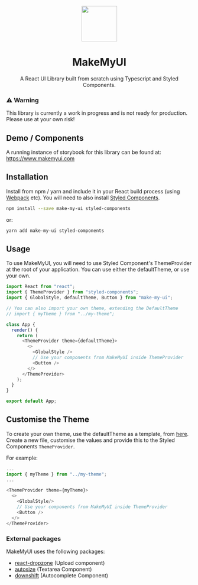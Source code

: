 <p align="center">
<img src="https://raw.githubusercontent.com/kyrim/make-my-ui/master/logo-96.png" alt="" width=96 height=96>
<h1 align="center">MakeMyUI</h1>
<p align="center">
  A React UI Library built from scratch using Typescript and Styled Components.
</p>

### ⚠️ Warning

This library is currently a work in progress and is not ready for production. Please use at your own risk!

## Demo / Components

A running instance of storybook for this library can be found at: https://www.makemyui.com

## Installation

Install from npm / yarn and include it in your React build process (using [Webpack](http://webpack.github.io/) etc). You will need to also install [Styled Components](https://github.com/styled-components/styled-components).

```bash
npm install --save make-my-ui styled-components
```

or:

```bash
yarn add make-my-ui styled-components
```

## Usage

To use MakeMyUI, you will need to use Styled Component's ThemeProvider at the root of your application. You can use either the defaultTheme, or use your own.

```typescript
import React from "react";
import { ThemeProvider } from "styled-components";
import { GlobalStyle, defaultTheme, Button } from "make-my-ui";

// You can also import your own theme, extending the DefaultTheme
// import { myTheme } from "../my-theme";

class App {
  render() {
    return (
      <ThemeProvider theme={defaultTheme}>
        <>
          <GlobalStyle />
          // Use your components from MakeMyUI inside ThemeProvider
          <Button />
        </>
      </ThemeProvider>
    );
  }
}

export default App;
```

## Customise the Theme

To create your own theme, use the defaultTheme as a template, from [here](https://github.com/kyrim/make-my-ui/blob/master/src/styles/default-theme.ts). Create a new file, customise the values and provide this to the Styled Components `ThemeProvider`.

For example:

```typescript
...
import { myTheme } from "../my-theme";
...

<ThemeProvider theme={myTheme}>
  <>
    <GlobalStyle/>
    // Use your components from MakeMyUI inside ThemeProvider
    <Button />
  </>
</ThemeProvider>
```

### External packages

MakeMyUI uses the following packages:

- [react-dropzone](https://github.com/react-dropzone/react-dropzone) (Upload component)
- [autosize](https://github.com/jackmoore/autosize) (Textarea Component)
- [downshift](https://github.com/downshift-js/downshift) (Autocomplete Component)
